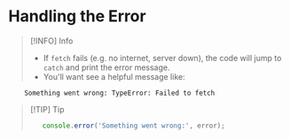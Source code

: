 # Handling the Error

> [!INFO] Info
> - If `fetch` fails (e.g. no internet, server down), the code will jump to `catch` and print the error message.
> - You'll want see a helpful message like:
```
    Something went wrong: TypeError: Failed to fetch
```
> [!TIP]  Tip
> ```javascript
>    console.error('Something went wrong:', error);
> ```
